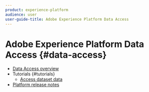 ```yaml
---
product: experience-platform
audience: user
user-guide-title: Adobe Experience Platform Data Access
---
```


# Adobe Experience Platform Data Access {#data-access}

- [Data Access overview](home.md)
- Tutorials {#tutorials}
  - [Access dataset data](tutorials/dataset-data.md)
- [Platform release notes](https://www.adobe.com/go/platform-release-notes-en)